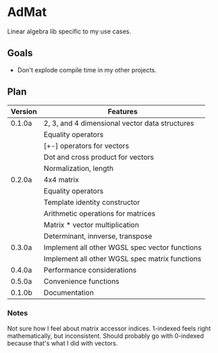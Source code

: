 # AdMat

Linear algebra lib specific to my use cases.

## Goals

- Don't explode compile time in my other projects.

## Plan

| Version | Features |
| ------- | -------- |
|0.1.0a| 2, 3, and 4 dimensional vector data structures|
|| Equality operators |
|| [+-] operators for vectors |
|| Dot and cross product for vectors |
|| Normalization, length |
| 0.2.0a | 4x4 matrix |
|| Equality operators |
|| Template identity constructor |
|| Arithmetic operations for matrices |
|| Matrix * vector multiplication |
|| Determinant, innverse, transpose |
|0.3.0a| Implement all other WGSL spec vector functions |
|| Implement all other WGSL spec matrix functions |
|0.4.0a| Performance considerations |
|0.5.0a| Convenience functions |
|0.1.0b| Documentation |

### Notes

Not sure how I feel about matrix accessor indices. 1-indexed feels right mathematically, but inconsistent.
Should probably go with 0-indexed because that's what I did with vectors.